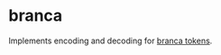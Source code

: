 # branca

Implements encoding and decoding for [branca tokens](https://github.com/tuupola/branca-spec).